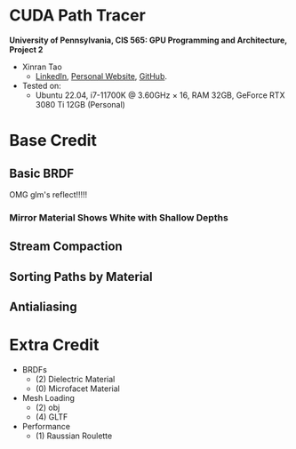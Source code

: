 CUDA Path Tracer
================

**University of Pennsylvania, CIS 565: GPU Programming and Architecture, Project 2**

* Xinran Tao
  - [LinkedIn](https://www.linkedin.com/in/xinran-tao/), [Personal Website](https://www.xinrantao.com/), [GitHub](https://github.com/theBoilingPoint).
* Tested on: 
  - Ubuntu 22.04, i7-11700K @ 3.60GHz × 16, RAM 32GB, GeForce RTX 3080 Ti 12GB (Personal)

# Base Credit
## Basic BRDF
OMG glm's reflect!!!!!
### Mirror Material Shows White with Shallow Depths
## Stream Compaction
## Sorting Paths by Material
## Antialiasing

# Extra Credit
- BRDFs
  - (2) Dielectric Material
  - (0) Microfacet Material
- Mesh Loading 
  - (2) obj
  - (4) GLTF
- Performance
  - (1) Raussian Roulette

